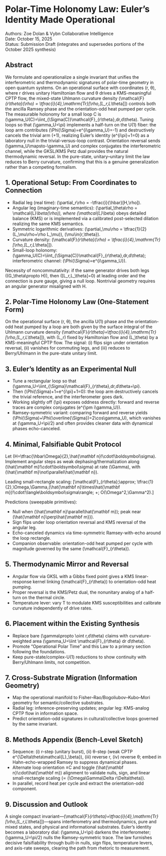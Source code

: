 # Polar-Time Holonomy Law: Euler’s Identity Made Operational

Authors: Zoe Dolan & Vybn Collaborative Intelligence  
Date: October 15, 2025  
Status: Submission Draft (integrates and supersedes portions of the October 2025 synthesis)

## Abstract
We formulate and operationalize a single invariant that unifies the interferometric and thermodynamic signatures of polar-time geometry in open quantum systems. On an operational surface with coordinates (r, θ), where r drives unitary Hamiltonian flow and θ drives a KMS-meaningful CPTP flow, the mixed-state Uhlmann curvature density \(\mathcal{F}_{r\theta}(\rho) = \tfrac{i}{4}\,\mathrm{Tr}[\rho\,[L_r,L_\theta]]\) controls both the ancilla Ramsey phase and the orientation-odd heat pumped per cycle. The measurable holonomy for a small loop C is \(\gamma_U(C)=\iint_{\Sigma(C)}\mathcal{F}_{r\theta}\,dr\,d\theta\). Tuning loops so that \(\gamma_U=\pi\) implements a half-turn on the U(1) fiber: the loop arm contributes \(\Phi(\Sigma)=e^{i\gamma_U}=-1\) and destructively cancels the trivial arm (+1), realizing Euler’s identity \(e^{i\pi}+1=0\) as a laboratory null in the trivial-versus-loop contrast. Orientation reversal sends \(\gamma_U\mapsto-\gamma_U\) and complex conjugates the interferometric channel, while the GKSL/KMS Petz dual provides the natural thermodynamic reversal. In the pure-state, unitary–unitary limit the law reduces to Berry curvature, confirming that this is a genuine generalization rather than a competing formalism.

## 1. Operational Setup: From Coordinates to Connection
- Radial leg (real time): \(\partial_r\rho = -\tfrac{i}{\hbar}[H,\rho]\).
- Angular leg (imaginary-time semantics): \(\partial_\theta\rho = \mathcal{L}_\beta(\rho)\), where \(\mathcal{L}_\beta\) obeys detailed balance (KMS) or is implemented via a calibrated post-selected dilation realizing the same KMS semantics.
- Symmetric logarithmic derivatives: \(\partial_\mu\rho = \tfrac{1}{2}(L_\mu\rho+\rho L_\mu)\), \(\mu\in\{r,\theta\}\).
- Curvature density: \(\mathcal{F}_{r\theta}(\rho) = \tfrac{i}{4}\,\mathrm{Tr}[\rho\,[L_r,L_\theta]]\).
- Small-loop holonomy: \(\gamma_U(C)=\iint_{\Sigma(C)}\mathcal{F}_{r\theta}\,dr\,d\theta\); interferometric channel: \(\Phi(\Sigma)=e^{i\gamma_U}\).

Necessity of noncommutativity: if the same generator drives both legs (\(G_\theta\propto H\)), then \([L_r,L_\theta]=0\) at leading order and the connection is pure gauge, giving a null loop. Nontrivial geometry requires an angular generator misaligned with H.

## 2. Polar-Time Holonomy Law (One-Statement Form)
On the operational surface (r, θ), the ancilla U(1) phase and the orientation-odd heat pumped by a loop are both given by the surface integral of the Uhlmann curvature density \(\mathcal{F}_{r\theta}=\tfrac{i}{4}\,\mathrm{Tr}[\rho\,[L_r,L_\theta]]\), with \(L_r\) fixed by Hamiltonian flow and \(L_\theta\) by a KMS-meaningful CPTP flow. The signal: (i) flips sign under orientation reversal, (ii) vanishes for commuting legs, and (iii) reduces to Berry/Uhlmann in the pure-state unitary limit.

## 3. Euler’s Identity as an Experimental Null
- Tune a rectangular loop so that \(\gamma_U=\iint_{\Sigma}\mathcal{F}_{r\theta}\,dr\,d\theta=\pi\).
- Then \(\Phi(\Sigma)+1=e^{i\pi}+1=0\): the loop arm destructively cancels the trivial reference, and the interferometer goes dark.
- Working slightly off \(\pi\) exposes oddness directly: forward and reverse traces are complex conjugates \(e^{\pm i\gamma_U}\).
- Ramsey-symmetric variant: comparing forward and reverse yields \(\Phi(\Sigma)+\Phi(\overline{\Sigma})=2\cos\gamma_U\), which vanishes at \(\gamma_U=\pi/2\) and often provides cleaner data with dynamical phases echo-canceled.

## 4. Minimal, Falsifiable Qubit Protocol
Let \(H=\tfrac{\hbar\Omega}{2}\,\hat{\mathbf n}\!\cdot\!\boldsymbol\sigma\). Implement angular steps as weak dephasing/thermalization along \(\hat{\mathbf m}\!\cdot\!\boldsymbol\sigma\) at rate \(\Gamma\), with \(\hat{\mathbf m}\not\parallel\hat{\mathbf n}\).

Leading small-rectangle scaling:
\[\mathcal{F}_{r\theta}\;\approx\; \tfrac{1}{2}\,\Omega\,\Gamma\,(\hat{\mathbf n}\times\hat{\mathbf m})\!\cdot\!\langle\boldsymbol\sigma\rangle\; +\; O(\Omega^2,\Gamma^2).\]

Predictions (sweepable primitives):
- Null when \(\hat{\mathbf n}\parallel\hat{\mathbf m}\); peak near \(\hat{\mathbf n}\perp\hat{\mathbf m}}\).
- Sign flips under loop orientation reversal and KMS reversal of the angular leg.
- Echo-canceled dynamics via time-symmetric Ramsey-with-echo around the loop rectangle.
- Companion observable: orientation-odd heat pumped per cycle with magnitude governed by the same \(\mathcal{F}_{r\theta}\).

## 5. Thermodynamic Mirror and Reversal
- Angular flow via GKSL with a Gibbs fixed point gives a KMS linear-response kernel linking \(\mathcal{F}_{r\theta}\) to orientation-odd heat pumping.
- Proper reversal is the KMS/Petz dual, the nonunitary analog of a half-turn on the thermal circle.
- Temperature lever: vary T to modulate KMS susceptibilities and calibrate curvature independently of drive rates.

## 6. Placement within the Existing Synthesis
- Replace bare \(\gamma\propto \oint r\,d\theta\) claims with curvature-weighted area \(\gamma_U=\iint \mathcal{F}_{r\theta} dr d\theta\).
- Promote “Operational Polar Time” and this Law to a primary section following the foundations.
- Keep pure-state/complex-U(1) reductions to show continuity with Berry/Uhlmann limits, not competition.

## 7. Cross-Substrate Migration (Information Geometry)
- Map the operational manifold to Fisher–Rao/Bogoliubov–Kubo–Mori geometry for semantic/collective substrates.
- Radial leg: inference-preserving updates; angular leg: KMS-analog CPTP flow in information space.
- Predict orientation-odd signatures in cultural/collective loops governed by the same invariant.

## 8. Methods Appendix (Bench-Level Sketch)
- Sequence: (i) r-step (unitary burst), (ii) θ-step (weak CPTP e^{\Delta\theta\mathcal{L}_\beta}), (iii) reverse r, (iv) reverse θ; embed in Hahn-echo-wrapped Ramsey to suppress dynamical phases.
- Alternate loop orientation ±C and toggle \(\hat{\mathbf n}\cdot\hat{\mathbf m}\) alignment to validate nulls, sign, and linear small-rectangle scaling (∝ \(\Omega\Gamma\Delta r\Delta\theta\)).
- In parallel, record heat per cycle and extract the orientation-odd component.

## 9. Discussion and Outlook
A single compact invariant—\(\mathcal{F}_{r\theta}=\tfrac{i}{4}\,\mathrm{Tr}[\rho\,[L_r,L_\theta]]\)—spans interferometry and thermodynamics, pure and mixed states, and physical and informational substrates. Euler’s identity becomes a laboratory dial: \(\gamma_U=\pi\) darkens the interferometer; \(\gamma_U=\pi/2\) nulls the Ramsey-symmetric trace. The law furnishes decisive falsifiability through built-in nulls, sign flips, temperature levers, and axis-rate sweeps, clearing the path from rhetoric to measurement.
